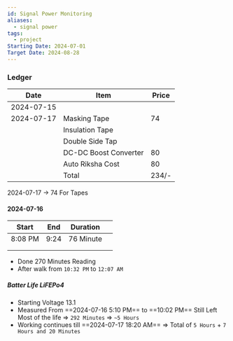 ```yaml
---
id: Signal Power Monitoring
aliases:
  - signal power
tags:
  - project
Starting Date: 2024-07-01
Target Date: 2024-08-28
---
```


### Ledger

| Date       | Item                  | Price |
| ---------- | --------------------- | ----- |
| 2024-07-15 |                       |       |
| 2024-07-17 | Masking Tape          | 74    |
|            | Insulation Tape       |       |
|            | Double Side Tap       |       |
|            | DC-DC Boost Converter | 80    |
|            | Auto Riksha Cost      | 80    |
|            | Total                 | 234/- |



2024-07-17 -> 74 For Tapes

#### 2024-07-16

| Start   | End  | Duration  |     |
| ------- | ---- | --------- | --- |
| 8:08 PM | 9:24 | 76 Minute |     |
|         |      |           |     |
|         |      |           |     |

- Done 270 Minutes Reading
- After walk from `10:32 PM` to `12:07 AM`



##### Batter Life LiFEPo4

- Starting Voltage 13.1
- Measured From ==2024-07-16 5:10 PM== to ==10:02 PM== Still Left Most of the life =>  `292 Minutes` => `~5 Hours`
- Working continues till ==2024-07-17 18:20 AM== => Total of `5 Hours`  + `7 Hours and 20 Minutes `


